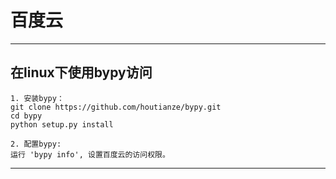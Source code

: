 # **百度云**

---------------------------------

## **在linux下使用bypy访问**  
```
1. 安装bypy：
git clone https://github.com/houtianze/bypy.git
cd bypy
python setup.py install

2. 配置bypy:
运行 'bypy info', 设置百度云的访问权限。
```
--------------------------------